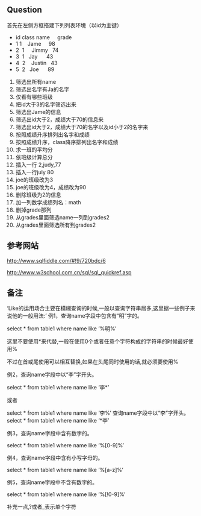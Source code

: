 ## Question
首先在左侧方框搭建下列列表环境（以id为主键）

- id class name     grade
- 1  1     Jame     98
- 2  1     Jimmy    74
- 3  1     Jay      43
- 4  2     Justin   43
- 5  2     Joe      89



1. 筛选出所有name
2. 筛选出名字有Ja的名字
3. 仅看有哪些班级
4. 把id大于3的名字筛选出来
5. 筛选出Jame的信息
6. 筛选出id大于2，成绩大于70的信息来
7. 筛选出id大于2，成绩大于70的名字以及id小于2的名字来
8. 按照成绩升序排列出名字和成绩
9. 按照成绩升序，class降序排列出名字和成绩
10. 求一班的平均分
11. 依班级计算总分
12. 插入一行 2,judy,77
13. 插入一行july 80
14. joe的班级改为3
15. joe的班级改为4，成绩改为90
16. 删除班级为2的信息
17. 加一列数学成绩列名：math
18. 删掉grade那列
19. 从grades里面筛选name一列到grades2
20. 从grades里面筛选所有到grades2






## 参考网站
http://www.sqlfiddle.com/#!9/720bdc/6

http://www.w3school.com.cn/sql/sql_quickref.asp


## 备注
‘Like的运用场合主要在模糊查询的时候,一般以查询字符串居多,这里据一些例子来说他的一般用法:’
例1，查询name字段中包含有“明”字的。   

select * from table1 where name like ‘%明%’  

这里不要使用*来代替,一般在使用0个或者任意个字符构成的字符串的时候最好使用%

不过在首或尾使用可以相互替换,如果在头尾同时使用的话,就必须要使用% 

例2，查询name字段中以“李”字开头。   

select * from table1 where name like ‘李*’  

或者

select * from table1 where name like ‘李%’ 
查询name字段中以“李”字开头。  
select * from table1 where name like ‘*李’ 

例3，查询name字段中含有数字的。   

select * from table1 where name like ‘%[0-9]%’   

例4，查询name字段中含有小写字母的。   

select * from table1 where name like ‘%[a-z]%’   

例5，查询name字段中不含有数字的。   

select * from table1 where name like ‘%[!0-9]%’

补充一点,?或者_表示单个字符
